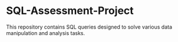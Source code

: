 # SQL-Assessment-Project
This repository contains SQL queries designed to solve various data manipulation and analysis tasks.
